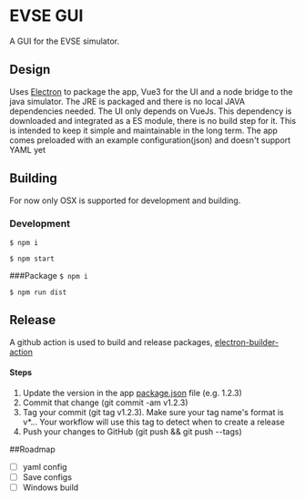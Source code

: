 # EVSE GUI
A GUI for the EVSE simulator.

## Design
Uses [Electron](https://www.electronjs.org/) to package the app, Vue3 for the UI and a node bridge to the java simulator.
The JRE is packaged and there is no local JAVA dependencies needed.
The UI only depends on VueJs. This dependency is downloaded and integrated as a ES module, there is no build step for it. This is intended to keep it simple and maintainable in the long term.
The app comes preloaded with an example configuration(json) and doesn't support YAML yet

## Building
For now only OSX is supported for development and building.

### Development
``$ npm i``

``$ npm start``

###Package
``$ npm i``

``$ npm run dist``

## Release
A github action is used to build and release packages, [electron-builder-action](https://github.com/marketplace/actions/electron-builder-action)
#### Steps
1. Update the version in the app [package.json](./src/package.json) file (e.g. 1.2.3)
2. Commit that change (git commit -am v1.2.3)
3. Tag your commit (git tag v1.2.3). Make sure your tag name's format is v*.*.*. Your workflow will use this tag to detect when to create a release
4. Push your changes to GitHub (git push && git push --tags)

##Roadmap
* [ ] yaml config 
* [ ] Save configs
* [ ] Windows build
